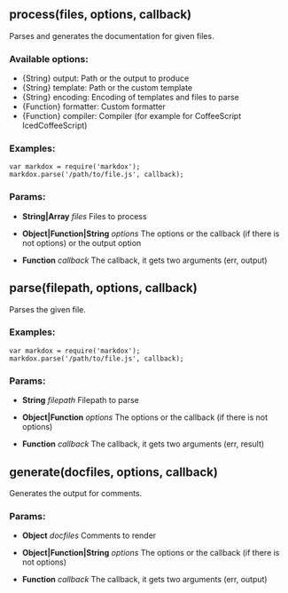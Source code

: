 

<!-- Start lib/markdox.js -->

## process(files, options, callback)

Parses and generates the documentation for given files.

### Available options:

 * {String} output: Path or the output to produce
 * {String} template: Path or the custom template
 * {String} encoding: Encoding of templates and files to parse
 * {Function} formatter: Custom formatter
 * {Function} compiler: Compiler (for example for CoffeeScript IcedCoffeeScript)

### Examples:

    var markdox = require('markdox');
    markdox.parse('/path/to/file.js', callback);

### Params: 

* **String|Array** *files* Files to process

* **Object|Function|String** *options* The options or the callback (if there is not options) or the output option

* **Function** *callback* The callback, it gets two arguments (err, output)

## parse(filepath, options, callback)

Parses the given file.

### Examples:

    var markdox = require('markdox');
    markdox.parse('/path/to/file.js', callback);

### Params: 

* **String** *filepath* Filepath to parse

* **Object|Function** *options* The options or the callback (if there is not options)

* **Function** *callback* The callback, it gets two arguments (err, result)

## generate(docfiles, options, callback)

Generates the output for comments.

### Params: 

* **Object** *docfiles* Comments to render

* **Object|Function|String** *options* The options or the callback (if there is not options)

* **Function** *callback* The callback, it gets two arguments (err, output)

<!-- End lib/markdox.js -->

